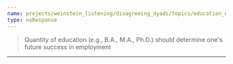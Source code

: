 ```yaml
---
name: projects/weinstein_listening/disagreeing_dyads/topics/education_employability_discussion.md
type: noResponse
---
```


> Quantity of education (e.g., B.A., M.A., Ph.D.) should determine one's future success in employment

---

